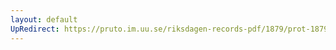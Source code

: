 ```yaml
---
layout: default
UpRedirect: https://pruto.im.uu.se/riksdagen-records-pdf/1879/prot-1879--ak--041/prot-1879--ak--041_025.pdf
---
```

